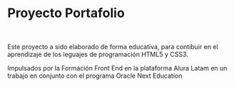 <h1>Proyecto Portafolio</h1>
<br>
<p>Este proyecto a sido elaborado de forma educativa, para contibuir en el aprendizaje de los leguajes de programación HTML5 y CSS3.</p>
<p>Impulsados por la Formación Front End en la plataforma Alura Latam en un trabajo en conjunto con el programa Oracle Next Education</p>
